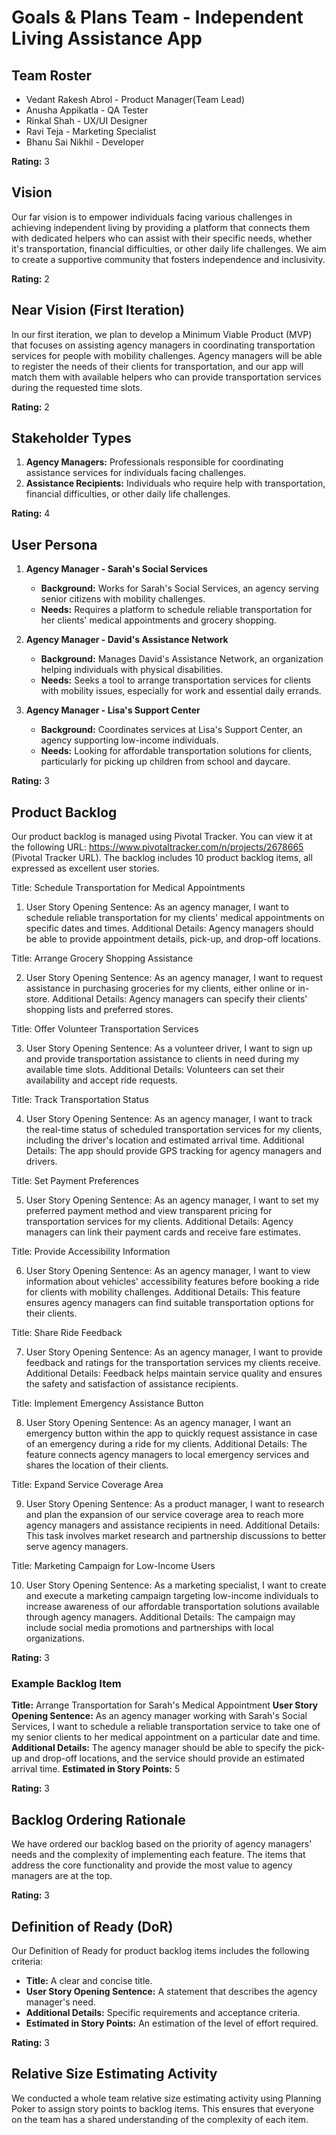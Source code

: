 # Goals & Plans Team - Independent Living Assistance App

## Team Roster
- Vedant Rakesh Abrol - Product Manager(Team Lead)
- Anusha Appikatla - QA Tester
- Rinkal Shah - UX/UI Designer
- Ravi Teja - Marketing Specialist
- Bhanu Sai Nikhil - Developer
  
**Rating:** 3

## Vision
Our far vision is to empower individuals facing various challenges in achieving independent living by providing a platform that connects them with dedicated helpers who can assist with their specific needs, whether it's transportation, financial difficulties, or other daily life challenges. We aim to create a supportive community that fosters independence and inclusivity.

**Rating:** 2

## Near Vision (First Iteration)
In our first iteration, we plan to develop a Minimum Viable Product (MVP) that focuses on assisting agency managers in coordinating transportation services for people with mobility challenges. Agency managers will be able to register the needs of their clients for transportation, and our app will match them with available helpers who can provide transportation services during the requested time slots.

**Rating:** 2

## Stakeholder Types
1. **Agency Managers:** Professionals responsible for coordinating assistance services for individuals facing challenges.
2. **Assistance Recipients:** Individuals who require help with transportation, financial difficulties, or other daily life challenges.

**Rating:** 4

## User Persona
1. **Agency Manager - Sarah's Social Services**
   - **Background:** Works for Sarah's Social Services, an agency serving senior citizens with mobility challenges.
   - **Needs:** Requires a platform to schedule reliable transportation for her clients' medical appointments and grocery shopping.

2. **Agency Manager - David's Assistance Network**
   - **Background:** Manages David's Assistance Network, an organization helping individuals with physical disabilities.
   - **Needs:** Seeks a tool to arrange transportation services for clients with mobility issues, especially for work and essential daily errands.

3. **Agency Manager - Lisa's Support Center**
   - **Background:** Coordinates services at Lisa's Support Center, an agency supporting low-income individuals.
   - **Needs:** Looking for affordable transportation solutions for clients, particularly for picking up children from school and daycare.

**Rating:** 3

## Product Backlog
Our product backlog is managed using Pivotal Tracker. You can view it at the following URL: https://www.pivotaltracker.com/n/projects/2678665 (Pivotal Tracker URL). The backlog includes 10 product backlog items, all expressed as excellent user stories.

Title: Schedule Transportation for Medical Appointments

1. User Story Opening Sentence: As an agency manager, I want to schedule reliable transportation for my clients' medical appointments on specific dates and times.
Additional Details: Agency managers should be able to provide appointment details, pick-up, and drop-off locations.

Title: Arrange Grocery Shopping Assistance

2. User Story Opening Sentence: As an agency manager, I want to request assistance in purchasing groceries for my clients, either online or in-store.
Additional Details: Agency managers can specify their clients' shopping lists and preferred stores.

Title: Offer Volunteer Transportation Services

3. User Story Opening Sentence: As a volunteer driver, I want to sign up and provide transportation assistance to clients in need during my available time slots.
Additional Details: Volunteers can set their availability and accept ride requests.

Title: Track Transportation Status

4. User Story Opening Sentence: As an agency manager, I want to track the real-time status of scheduled transportation services for my clients, including the driver's location and estimated arrival time.
Additional Details: The app should provide GPS tracking for agency managers and drivers.

Title: Set Payment Preferences

5. User Story Opening Sentence: As an agency manager, I want to set my preferred payment method and view transparent pricing for transportation services for my clients.
Additional Details: Agency managers can link their payment cards and receive fare estimates.

Title: Provide Accessibility Information

6. User Story Opening Sentence: As an agency manager, I want to view information about vehicles' accessibility features before booking a ride for clients with mobility challenges.
Additional Details: This feature ensures agency managers can find suitable transportation options for their clients.

Title: Share Ride Feedback

7. User Story Opening Sentence: As an agency manager, I want to provide feedback and ratings for the transportation services my clients receive.
Additional Details: Feedback helps maintain service quality and ensures the safety and satisfaction of assistance recipients.

Title: Implement Emergency Assistance Button

8. User Story Opening Sentence: As an agency manager, I want an emergency button within the app to quickly request assistance in case of an emergency during a ride for my clients.
Additional Details: The feature connects agency managers to local emergency services and shares the location of their clients.

Title: Expand Service Coverage Area

9. User Story Opening Sentence: As a product manager, I want to research and plan the expansion of our service coverage area to reach more agency managers and assistance recipients in need.
Additional Details: This task involves market research and partnership discussions to better serve agency managers.

Title: Marketing Campaign for Low-Income Users

10. User Story Opening Sentence: As a marketing specialist, I want to create and execute a marketing campaign targeting low-income individuals to increase awareness of our affordable transportation solutions available through agency managers.
Additional Details: The campaign may include social media promotions and partnerships with local organizations.

**Rating:** 3

### Example Backlog Item
**Title:** Arrange Transportation for Sarah's Medical Appointment
**User Story Opening Sentence:** As an agency manager working with Sarah's Social Services, I want to schedule a reliable transportation service to take one of my senior clients to her medical appointment on a particular date and time.
**Additional Details:** The agency manager should be able to specify the pick-up and drop-off locations, and the service should provide an estimated arrival time.
**Estimated in Story Points:** 5

**Rating:** 3

## Backlog Ordering Rationale
We have ordered our backlog based on the priority of agency managers' needs and the complexity of implementing each feature. The items that address the core functionality and provide the most value to agency managers are at the top.

**Rating:** 3

## Definition of Ready (DoR)
Our Definition of Ready for product backlog items includes the following criteria:
- **Title:** A clear and concise title.
- **User Story Opening Sentence:** A statement that describes the agency manager's need.
- **Additional Details:** Specific requirements and acceptance criteria.
- **Estimated in Story Points:** An estimation of the level of effort required.

**Rating:** 3

## Relative Size Estimating Activity
We conducted a whole team relative size estimating activity using Planning Poker to assign story points to backlog items. This ensures that everyone on the team has a shared understanding of the complexity of each item.
